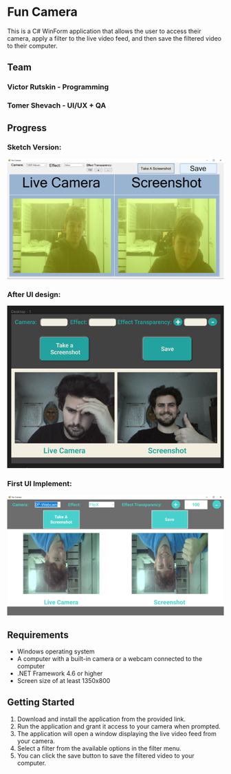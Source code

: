 # Fun Camera
This is a C# WinForm application that allows the user to access their camera, apply a filter to the live video feed, and then save the filtered video to their computer.
 
## Team
### Victor Rutskin - Programming
### Tomer Shevach - UI/UX + QA

## Progress
### Sketch Version:
![alt text](https://github.com/lashaka/Fun-Camera/blob/main/ImagesForGithub/Before_UI_UX_Design.png)
### After UI design:
![alt text](https://github.com/lashaka/Fun-Camera/blob/main/ImagesForGithub/After_UI_UX_Design.png)
### First UI Implement:
![alt text](https://github.com/lashaka/Fun-Camera/blob/main/ImagesForGithub/First_Design_after_UI_Implementing.png)

## Requirements
- Windows operating system
- A computer with a built-in camera or a webcam connected to the computer
- .NET Framework 4.6 or higher
- Screen size of at least 1350x800

## Getting Started
1. Download and install the application from the provided link.
2. Run the application and grant it access to your camera when prompted.
3. The application will open a window displaying the live video feed from your camera.
4. Select a filter from the available options in the filter menu.
5. You can click the save button to save the filtered video to your computer.
